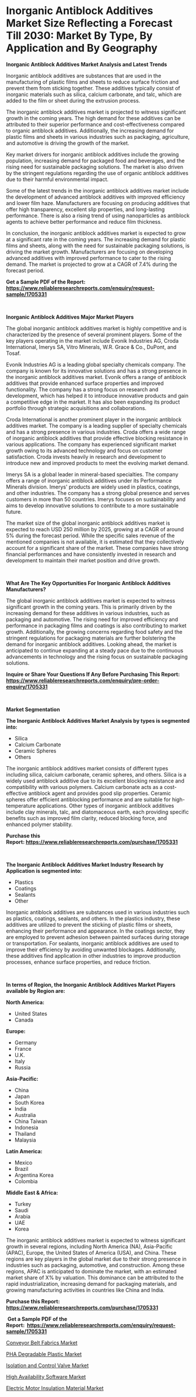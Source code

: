 <p><h1>Inorganic Antiblock Additives Market Size Reflecting a Forecast Till 2030: Market By Type, By Application and By Geography</h1></p><p><strong>Inorganic Antiblock Additives Market Analysis and Latest Trends</strong></p>
<p><p>Inorganic antiblock additives are substances that are used in the manufacturing of plastic films and sheets to reduce surface friction and prevent them from sticking together. These additives typically consist of inorganic materials such as silica, calcium carbonate, and talc, which are added to the film or sheet during the extrusion process.</p><p>The inorganic antiblock additives market is projected to witness significant growth in the coming years. The high demand for these additives can be attributed to their superior performance and cost-effectiveness compared to organic antiblock additives. Additionally, the increasing demand for plastic films and sheets in various industries such as packaging, agriculture, and automotive is driving the growth of the market.</p><p>Key market drivers for inorganic antiblock additives include the growing population, increasing demand for packaged food and beverages, and the rising need for sustainable packaging solutions. The market is also driven by the stringent regulations regarding the use of organic antiblock additives due to their harmful environmental impact.</p><p>Some of the latest trends in the inorganic antiblock additives market include the development of advanced antiblock additives with improved efficiency and lower film haze. Manufacturers are focusing on producing additives that offer high transparency, excellent slip properties, and long-lasting performance. There is also a rising trend of using nanoparticles as antiblock agents to achieve better performance and reduce film thickness.</p><p>In conclusion, the inorganic antiblock additives market is expected to grow at a significant rate in the coming years. The increasing demand for plastic films and sheets, along with the need for sustainable packaging solutions, is driving the market growth. Manufacturers are focusing on developing advanced additives with improved performance to cater to the rising demand. The market is projected to grow at a CAGR of 7.4% during the forecast period.</p></p>
<p><strong>Get a Sample PDF of the Report:&nbsp; <a href="https://www.reliableresearchreports.com/enquiry/request-sample/1705331">https://www.reliableresearchreports.com/enquiry/request-sample/1705331</a></strong></p>
<p>&nbsp;</p>
<p><strong>Inorganic Antiblock Additives Major Market Players</strong></p>
<p><p>The global inorganic antiblock additives market is highly competitive and is characterized by the presence of several prominent players. Some of the key players operating in the market include Evonik Industries AG, Croda International, Imerys SA, Vitro Minerals, W.R. Grace & Co., DuPont, and Tosaf.</p><p>Evonik Industries AG is a leading global specialty chemicals company. The company is known for its innovative solutions and has a strong presence in the inorganic antiblock additives market. Evonik offers a range of antiblock additives that provide enhanced surface properties and improved functionality. The company has a strong focus on research and development, which has helped it to introduce innovative products and gain a competitive edge in the market. It has also been expanding its product portfolio through strategic acquisitions and collaborations.</p><p>Croda International is another prominent player in the inorganic antiblock additives market. The company is a leading supplier of specialty chemicals and has a strong presence in various industries. Croda offers a wide range of inorganic antiblock additives that provide effective blocking resistance in various applications. The company has experienced significant market growth owing to its advanced technology and focus on customer satisfaction. Croda invests heavily in research and development to introduce new and improved products to meet the evolving market demand.</p><p>Imerys SA is a global leader in mineral-based specialties. The company offers a range of inorganic antiblock additives under its Performance Minerals division. Imerys' products are widely used in plastics, coatings, and other industries. The company has a strong global presence and serves customers in more than 50 countries. Imerys focuses on sustainability and aims to develop innovative solutions to contribute to a more sustainable future.</p><p>The market size of the global inorganic antiblock additives market is expected to reach USD 250 million by 2025, growing at a CAGR of around 5% during the forecast period. While the specific sales revenue of the mentioned companies is not available, it is estimated that they collectively account for a significant share of the market. These companies have strong financial performances and have consistently invested in research and development to maintain their market position and drive growth.</p></p>
<p>&nbsp;</p>
<p><strong>What Are The Key Opportunities For Inorganic Antiblock Additives Manufacturers?</strong></p>
<p><p>The global inorganic antiblock additives market is expected to witness significant growth in the coming years. This is primarily driven by the increasing demand for these additives in various industries, such as packaging and automotive. The rising need for improved efficiency and performance in packaging films and coatings is also contributing to market growth. Additionally, the growing concerns regarding food safety and the stringent regulations for packaging materials are further bolstering the demand for inorganic antiblock additives. Looking ahead, the market is anticipated to continue expanding at a steady pace due to the continuous advancements in technology and the rising focus on sustainable packaging solutions.</p></p>
<p><strong>Inquire or Share Your Questions If Any Before Purchasing This Report: <a href="https://www.reliableresearchreports.com/enquiry/pre-order-enquiry/1705331">https://www.reliableresearchreports.com/enquiry/pre-order-enquiry/1705331</a></strong></p>
<p>&nbsp;</p>
<p><strong>Market Segmentation</strong></p>
<p><strong>The Inorganic Antiblock Additives Market Analysis by types is segmented into:</strong></p>
<p><ul><li>Silica</li><li>Calcium Carbonate</li><li>Ceramic Spheres</li><li>Others</li></ul></p>
<p><p>The inorganic antiblock additives market consists of different types including silica, calcium carbonate, ceramic spheres, and others. Silica is a widely used antiblock additive due to its excellent blocking resistance and compatibility with various polymers. Calcium carbonate acts as a cost-effective antiblock agent and provides good slip properties. Ceramic spheres offer efficient antiblocking performance and are suitable for high-temperature applications. Other types of inorganic antiblock additives include clay minerals, talc, and diatomaceous earth, each providing specific benefits such as improved film clarity, reduced blocking force, and enhanced polymer stability.</p></p>
<p><strong>Purchase this Report:&nbsp;<a href="https://www.reliableresearchreports.com/purchase/1705331">https://www.reliableresearchreports.com/purchase/1705331</a></strong></p>
<p>&nbsp;</p>
<p><strong>The Inorganic Antiblock Additives Market Industry Research by Application is segmented into:</strong></p>
<p><ul><li>Plastics</li><li>Coatings</li><li>Sealants</li><li>Other</li></ul></p>
<p><p>Inorganic antiblock additives are substances used in various industries such as plastics, coatings, sealants, and others. In the plastics industry, these additives are utilized to prevent the sticking of plastic films or sheets, enhancing their performance and appearance. In the coatings sector, they are employed to prevent adhesion between painted surfaces during storage or transportation. For sealants, inorganic antiblock additives are used to improve their efficiency by avoiding unwanted blockages. Additionally, these additives find application in other industries to improve production processes, enhance surface properties, and reduce friction.</p></p>
<p>&nbsp;</p>
<p><strong>In terms of Region, the Inorganic Antiblock Additives Market Players available by Region are:</strong></p>
<p>
    <p> <strong> North America: </strong>
        <ul>
            <li>United States</li>
            <li>Canada</li>
        </ul>
        </p> 
    <p> <strong> Europe: </strong>
        <ul>
            <li>Germany</li>
            <li>France</li>
            <li>U.K.</li>
            <li>Italy</li>
            <li>Russia</li>
        </ul>
        </p> 
    <p> <strong> Asia-Pacific: </strong>
        <ul>
            <li>China</li>
            <li>Japan</li>
            <li>South Korea</li>
            <li>India</li>
            <li>Australia</li>
            <li>China Taiwan</li>
            <li>Indonesia</li>
            <li>Thailand</li>
            <li>Malaysia</li>
        </ul>
        </p> 
    <p> <strong> Latin America: </strong>
        <ul>
            <li>Mexico</li>
            <li>Brazil</li>
            <li>Argentina Korea</li>
            <li>Colombia</li>
        </ul>
        </p> 
    <p> <strong> Middle East & Africa: </strong>
        <ul>
            <li>Turkey</li>
            <li>Saudi</li>
            <li>Arabia</li>
            <li>UAE</li>
            <li>Korea</li>
        </ul>
    </p>
    </p>
<p><p>The inorganic antiblock additives market is expected to witness significant growth in several regions, including North America (NA), Asia-Pacific (APAC), Europe, the United States of America (USA), and China. These regions are key players in the global market due to their strong presence in industries such as packaging, automotive, and construction. Among these regions, APAC is anticipated to dominate the market, with an estimated market share of X% by valuation. This dominance can be attributed to the rapid industrialization, increasing demand for packaging materials, and growing manufacturing activities in countries like China and India.</p></p>
<p><strong>Purchase this Report: <a href="https://www.reliableresearchreports.com/purchase/1705331">https://www.reliableresearchreports.com/purchase/1705331</a></strong></p>
<p>&nbsp;<strong>Get a Sample PDF of the Report:&nbsp;&nbsp;<a href="https://www.reliableresearchreports.com/enquiry/request-sample/1705331">https://www.reliableresearchreports.com/enquiry/request-sample/1705331</a></strong></p>
<p><strong></strong></p>
<p><p><a href="https://www.linkedin.com/pulse/conveyor-belt-fabrics-market-insights-players-forecast-q66he/">Conveyor Belt Fabrics Market</a></p><p><a href="https://medium.com/@joanacasper19/pha-degradable-plastic-market-size-reveals-the-best-marketing-channels-in-global-industry-067f5d312d48">PHA Degradable Plastic Market</a></p><p><a href="https://medium.com/@cierrahayes645/isolation-and-control-valve-market-insights-into-market-cagr-market-trends-and-growth-strategies-9d8d330ae7cb">Isolation and Control Valve Market</a></p><p><a href="https://github.com/sofyaavrova/Market-Research-Report-List-1/blob/main/high-availability-software-market.md">High Availability Software Market</a></p><p><a href="https://www.linkedin.com/pulse/electric-motor-insulation-material-market-insights-players-chafe/">Electric Motor Insulation Material Market</a></p></p>